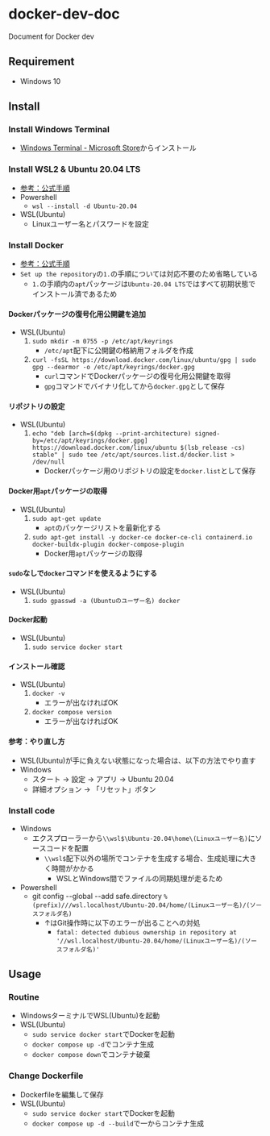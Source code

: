 # docker-dev-doc
Document for Docker dev

## Requirement
- Windows 10

## Install

### Install Windows Terminal
- [Windows Terminal - Microsoft Store](https://aka.ms/terminal)からインストール

### Install WSL2 & Ubuntu 20.04 LTS
- [参考：公式手順](https://learn.microsoft.com/ja-jp/windows/wsl/install) 
- Powershell
  - `wsl --install -d Ubuntu-20.04`
- WSL(Ubuntu)
  - Linuxユーザー名とパスワードを設定

### Install Docker 
- [参考：公式手順](https://docs.docker.com/engine/install/ubuntu/#install-using-the-repository)
- `Set up the repository`の`1.`の手順については対応不要のため省略している
  - `1.`の手順内の`apt`パッケージは`Ubuntu-20.04 LTS`ではすべて初期状態でインストール済であるため

#### Dockerパッケージの復号化用公開鍵を追加
- WSL(Ubuntu)
  1. `sudo mkdir -m 0755 -p /etc/apt/keyrings`
      - `/etc/apt`配下に公開鍵の格納用フォルダを作成
  2. `curl -fsSL https://download.docker.com/linux/ubuntu/gpg | sudo gpg --dearmor -o /etc/apt/keyrings/docker.gpg`
      - `curl`コマンドでDockerパッケージの復号化用公開鍵を取得
      - `gpg`コマンドでバイナリ化してから`docker.gpg`として保存

#### リポジトリの設定
- WSL(Ubuntu)
  1. `echo "deb [arch=$(dpkg --print-architecture) signed-by=/etc/apt/keyrings/docker.gpg] https://download.docker.com/linux/ubuntu $(lsb_release -cs) stable" | sudo tee /etc/apt/sources.list.d/docker.list > /dev/null`
      - Dockerパッケージ用のリポジトリの設定を`docker.list`として保存

#### Docker用`apt`パッケージの取得
- WSL(Ubuntu)
  1. `sudo apt-get update`
      - `apt`のパッケージリストを最新化する
  2. `sudo apt-get install -y docker-ce docker-ce-cli containerd.io docker-buildx-plugin docker-compose-plugin`
      - Docker用`apt`パッケージの取得

#### `sudo`なしで`docker`コマンドを使えるようにする
- WSL(Ubuntu)
  1. `sudo gpasswd -a (Ubuntuのユーザー名) docker`

#### Docker起動
- WSL(Ubuntu)
  1. `sudo service docker start`

#### インストール確認
- WSL(Ubuntu)
  1. `docker -v`
      - エラーが出なければOK
  2. `docker compose version`
      - エラーが出なければOK

#### 参考：やり直し方
- WSL(Ubuntu)が手に負えない状態になった場合は、以下の方法でやり直す
- Windows
  - スタート → 設定 → アプリ → Ubuntu 20.04
  - 詳細オプション → 「リセット」ボタン

### Install code
- Windows
  - エクスプローラーから`\\wsl$\Ubuntu-20.04\home\(Linuxユーザー名)`にソースコードを配置
    - `\\wsl$`配下以外の場所でコンテナを生成する場合、生成処理に大きく時間がかかる
      - WSLとWindows間でファイルの同期処理が走るため
- Powershell
  - git config --global --add safe.directory `%(prefix)///wsl.localhost/Ubuntu-20.04/home/(Linuxユーザー名)/(ソースフォルダ名)`
    - ↑はGit操作時に以下のエラーが出ることへの対処
      - `fatal: detected dubious ownership in repository at '//wsl.localhost/Ubuntu-20.04/home/(Linuxユーザー名)/(ソースフォルダ名)'`

## Usage

### Routine
- WindowsターミナルでWSL(Ubuntu)を起動
- WSL(Ubuntu)
  - `sudo service docker start`でDockerを起動
  - `docker compose up -d`でコンテナ生成
  - `docker compose down`でコンテナ破棄  

### Change Dockerfile
- Dockerfileを編集して保存
- WSL(Ubuntu)
  - `sudo service docker start`でDockerを起動
  - `docker compose up -d --build`で一からコンテナ生成
